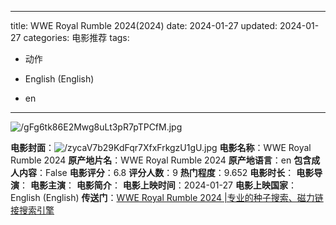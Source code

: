 
---
title: WWE Royal Rumble 2024(2024)
date: 2024-01-27
updated: 2024-01-27
categories: 电影推荐
tags:

- 动作

- English (English)
- en
---

<img src="https://image.tmdb.org/t/p/original/gFg6tk86E2Mwg8uLt3pR7pTPCfM.jpg" alt="/gFg6tk86E2Mwg8uLt3pR7pTPCfM.jpg" title="/gFg6tk86E2Mwg8uLt3pR7pTPCfM.jpg">

**电影封面**：<img src="https://image.tmdb.org/t/p/w200/zycaV7b29KdFqr7XfxFrkgzU1gU.jpg" alt="/zycaV7b29KdFqr7XfxFrkgzU1gU.jpg" title="/zycaV7b29KdFqr7XfxFrkgzU1gU.jpg">
**电影名称**：WWE Royal Rumble 2024
**原产地片名**：WWE Royal Rumble 2024
**原产地语言**：en
**包含成人内容**：False
**电影评分**：6.8
**评分人数**：9
**热门程度**：9.652
**电影时长**：
**电影导演**：
**电影主演**：
**电影简介**：
**电影上映时间**：2024-01-27
**电影上映国家**：English (English)
**传送门**：[WWE Royal Rumble 2024 |专业的种子搜索、磁力链接搜索引擎](https://movie.amd794.com:2083/?search=WWE%20Royal%20Rumble%202024&ordering=&mode=match_phrase&page_size=10&page=1)

